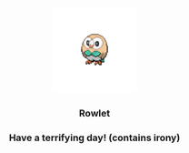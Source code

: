 <p align="center">
    <img src="https://raw.githubusercontent.com/PokeAPI/sprites/master/sprites/pokemon/722.png" width="150" height="150">
</p>
<h3 align="center"> <b>Rowlet</b></h3>
<h3 align="center">Have a terrifying day! (contains irony)</h3>
